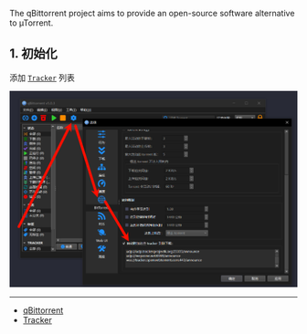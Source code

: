 The qBittorrent project aims to provide an open-source software alternative to µTorrent.

## 1. 初始化

添加 [`Tracker`](https://github.com/XIU2/TrackersListCollection/blob/master/README-ZH.md) 列表

![添加 Tracker 列表](./../../../../../images/qBittorrent/%E6%B7%BB%E5%8A%A0%20Tracker%20%E5%88%97%E8%A1%A8.png)

---

- [qBittorrent](https://www.qbittorrent.org/)
- [Tracker](https://github.com/XIU2/TrackersListCollection/blob/master/README-ZH.md)